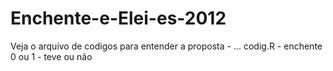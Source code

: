 # Enchente-e-Elei-es-2012
Veja o arquivo de codigos para entender a proposta - ...
codig.R - enchente 0 ou 1 - teve ou não
